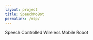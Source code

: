 ```yaml
---
layout: project
title: SpeechMoBot
permalink: /mtp/
---
```


Speech Controlled Wireless Mobile Robot
